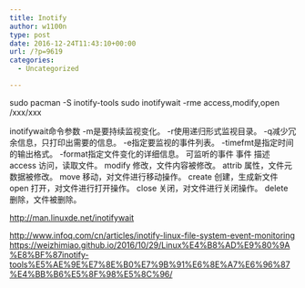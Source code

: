 ```yaml
---
title: Inotify
author: w1100n
type: post
date: 2016-12-24T11:43:10+00:00
url: /?p=9619
categories:
  - Uncategorized

---
```


sudo pacman -S inotify-tools
sudo inotifywait -rme access,modify,open /xxx/xxx

inotifywait命令参数 -m是要持续监视变化。 -r使用递归形式监视目录。 -q减少冗余信息，只打印出需要的信息。 -e指定要监视的事件列表。 -timefmt是指定时间的输出格式。 -format指定文件变化的详细信息。 可监听的事件 事件 描述 access 访问，读取文件。 modify 修改，文件内容被修改。 attrib 属性，文件元数据被修改。 move 移动，对文件进行移动操作。 create 创建，生成新文件 open 打开，对文件进行打开操作。 close 关闭，对文件进行关闭操作。 delete 删除，文件被删除。

http://man.linuxde.net/inotifywait

http://www.infoq.com/cn/articles/inotify-linux-file-system-event-monitoring
https://weizhimiao.github.io/2016/10/29/Linux%E4%B8%AD%E9%80%9A%E8%BF%87inotify-tools%E5%AE%9E%E7%8E%B0%E7%9B%91%E6%8E%A7%E6%96%87%E4%BB%B6%E5%8F%98%E5%8C%96/
